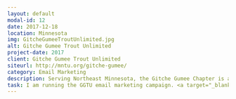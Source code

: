 ```yaml
---
layout: default
modal-id: 12
date: 2017-12-18
location: Minnesota
img: GitcheGumeeTroutUnlimited.jpg
alt: Gitche Gumee Trout Unlimited
project-date: 2017
client: Gitche Gumee Trout Unlimited
siteurl: http://mntu.org/gitche-gumee/
category: Email Marketing
description: Serving Northeast Minnesota, the Gitche Gumee Chapter is active along Minnesota’s North Shore and works to protect, preserve and enhance our local trout, steelhead and salmon resources.  There are lots of opportunities to get involved in our upcoming habitat work, and some great meetings open to the public yet this season.
task: I am running the GGTU email marketing campaign. <a target="_blank" rel="noreferrer" href="http://eepurl.com/cV3iQ1">Subscribe here</a> to receive emails I send out about upcoming events. Hope to see you at the meetings and on the water!
---
```

